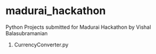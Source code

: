 # madurai_hackathon
Python Projects submitted for Madurai Hackathon by Vishal Balasubramanian
1. CurrencyConverter.py
